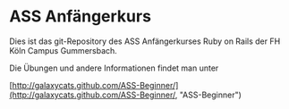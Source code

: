 # ASS Anfängerkurs

Dies ist das git-Repository des ASS Anfängerkurses Ruby on Rails der FH Köln Campus Gummersbach.

Die Übungen und andere Informationen findet man unter

[http://galaxycats.github.com/ASS-Beginner/](http://galaxycats.github.com/ASS-Beginner/, "ASS-Beginner")
